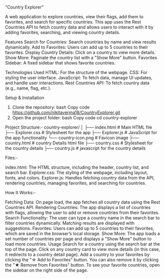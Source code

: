 "Country Explorer"

A web application to explore countries, view their flags, add them to favorites, and search for specific countries. This app uses the Rest Countries API to fetch country data and allows users to interact with it by adding favorites, searching, and viewing country details.

Features
Search for Countries: Search countries by name and view results dynamically.
Add to Favorites: Users can add up to 5 countries to their favorites.
Display Country Details: Click on a country to view more details.
Show More: Paginate the country list with a "Show More" button.
Favorites Sidebar: A fixed sidebar that shows favorite countries.

Technologies Used
HTML: For the structure of the webpage.
CSS: For styling the user interface.
JavaScript: To fetch data, manage UI updates, and handle user interactions.
Rest Countries API: To fetch country data (e.g., name, flag, etc.).

Setup & Installation
1. Clone the repository:
bash
Copy code
https://github.com/nikitaverma18/CountryExplorer.git
2. Open the project folder:
bash
Copy code
cd country-explorer

Project Structure:-
country-explorer/
│
├── index.html               # Main HTML file
├── Explorer.css             # Stylesheet for the app
├── Explorer.js              # JavaScript for the app functionality
└── country-icon.png         # Favicon image
├── country.html             # country Details html file
├── country.css              # Stylesheet for the country details
├── country.js               # javascript for the country details

Files:-

index.html: The HTML structure, including the header, country list, and search bar.
Explorer.css: The styling of the webpage, including layout, fonts, and colors.
Explorer.js: Handles fetching country data from the API, rendering countries, managing favorites, and searching for countries.

How It Works:- 

Fetching Data: On page load, the app fetches all country data using the Rest Countries API.
Rendering Countries: The app displays a list of countries with flags, allowing the user to add or remove countries from their favorites.
Search Functionality: The user can type a country name in the search bar to filter countries dynamically. Matching results are displayed with suggestions.
Favorites: Users can add up to 5 countries to their favorites, which are saved in the browser’s local storage.
Show More: The app loads a set number of countries per page and displays a "Show More" button to load more countries.
Usage
Search for a country using the search bar at the top of the page.
Click on any country card to view more details (in this case, it redirects to a country detail page).
Add a country to your favorites by clicking the "☆ Add to Favorites" button. You can also remove it by clicking the "★ Remove from Favorites" button.
To see your favorite countries, open the sidebar on the right side of the page.
